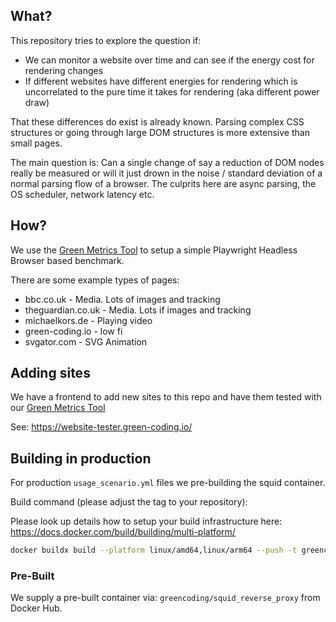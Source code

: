 ## What?

This repository tries to explore the question if:
- We can monitor a website over time and can see if the energy cost for rendering changes
- If different websites have different energies for rendering which is uncorrelated to the pure time it takes for rendering (aka different power draw)

That these differences do exist is already known. Parsing complex CSS structures or going through large
DOM structures is more extensive than small pages.

The main question is: Can a single change of say a reduction of DOM nodes really be measured or will
it just drown in the noise / standard deviation of a normal parsing flow of a browser. The culprits here
are async parsing, the OS scheduler, network latency etc.

## How?

We use the [Green Metrics Tool](https://github.com/green-coding-berlin/green-metrics-tool/) to setup a simple Playwright Headless Browser based benchmark.

There are some example types of pages:

- bbc.co.uk - Media. Lots of images and tracking
- theguardian.co.uk - Media. Lots if images and tracking
- michaelkors.de - Playing video
- green-coding.io - low fi
- svgator.com - SVG Animation

## Adding sites

We have a frontend to add new sites to this repo and have them tested with our [Green Metrics Tool](https://www.green-coding.io/projects/green-metrics-tool/)

See: https://website-tester.green-coding.io/

## Building in production

For production `usage_scenario.yml` files we pre-building the squid container.

Build command (please adjust the tag to your repository): 

Please look up details how to setup your build infrastructure here: https://docs.docker.com/build/building/multi-platform/
```bash
docker buildx build --platform linux/amd64,linux/arm64 --push -t greencoding/squid_reverse_proxy:vX
```

### Pre-Built
We supply a pre-built container via: `greencoding/squid_reverse_proxy` from Docker Hub.